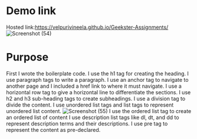 # Demo link
Hosted link:https://velpurivineela.github.io/Geekster-Assignments/
![Screenshot (54)](https://github.com/VelpuriVineela/Geekster-Assignments/assets/134683293/907c7bd3-34a4-4c69-97b7-20cd78d93d63)
# Purpose
First I wrote the boilerplate code.
I use the h1 tag for creating the heading. 
I use paragraph tags to write a paragraph.
I use an anchor tag to navigate to another page and I included a href link to where it must navigate.
I use a horizontal row tag to give a horizontal line to differentiate the sections.
I use h2 and h3 sub-heading tags to create subheadings.
I use a division tag to divide the content.
I use unordered list tags and list tags to represent unordered list content.
![Screenshot (55)](https://github.com/VelpuriVineela/Geekster-Assignments/assets/134683293/4c56518b-a920-4719-9b31-f6a28a4574da)
I use the ordered list tag to create an ordered list of content
I use description list tags like dl, dt, and dd to represent description terms and their descriptions.
I use pre tag to represent the content as pre-declared.


